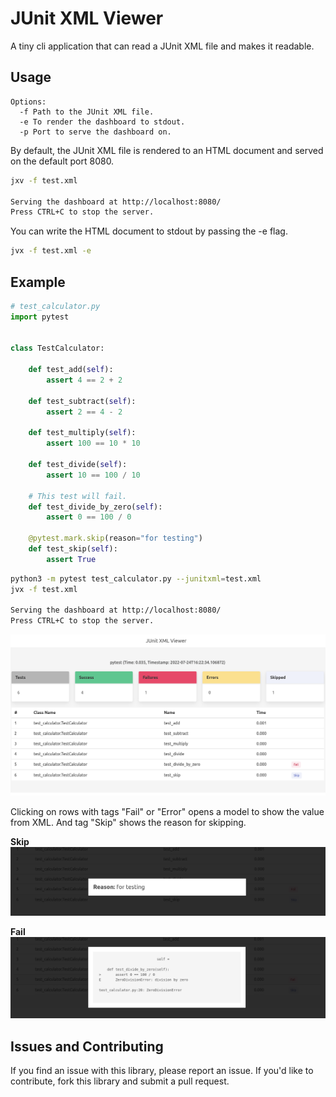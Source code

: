 # JUnit XML Viewer

A tiny cli application that can read a JUnit XML file and makes it readable.

## Usage

```text
Options:
  -f Path to the JUnit XML file.
  -e To render the dashboard to stdout.
  -p Port to serve the dashboard on.
```

By default, the JUnit XML file is rendered to an HTML document and served on the default port 8080. 

```sh
jxv -f test.xml

Serving the dashboard at http://localhost:8080/
Press CTRL+C to stop the server.
```

You can write the HTML document to stdout by passing the -e flag.

```sh
jvx -f test.xml -e
```

## Example

```python
# test_calculator.py
import pytest


class TestCalculator:

    def test_add(self):
        assert 4 == 2 + 2

    def test_subtract(self):
        assert 2 == 4 - 2

    def test_multiply(self):
        assert 100 == 10 * 10

    def test_divide(self):
        assert 10 == 100 / 10
    
    # This test will fail.
    def test_divide_by_zero(self):
        assert 0 == 100 / 0

    @pytest.mark.skip(reason="for testing")
    def test_skip(self):
        assert True
```

```sh
python3 -m pytest test_calculator.py --junitxml=test.xml
jvx -f test.xml

Serving the dashboard at http://localhost:8080/
Press CTRL+C to stop the server.
```

![dashboard](dashboard.png)

Clicking on rows with tags "Fail" or "Error" opens a model to show the value from XML. And tag "Skip" shows the reason for skipping.

**Skip**
![dashboard](skip.png)

**Fail**
![dashboard](fail.png)


## Issues and Contributing
If you find an issue with this library, please report an issue. If you'd like to contribute, fork this library and submit a pull request.